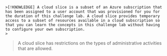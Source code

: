     >[!KNOWLEDGE] A cloud slice is a subset of an Azure subscription that has been assigned to a user account that was provisioned for you for the duration of this challenge lab. A cloud slice provides temporary access to a subset of resources available in a cloud subscription so that you can learn the concepts in this challenge lab without having to configure your own subscription. 
    >
   >A cloud slice has restrictions on the types of administrative activities that are allowed. 
